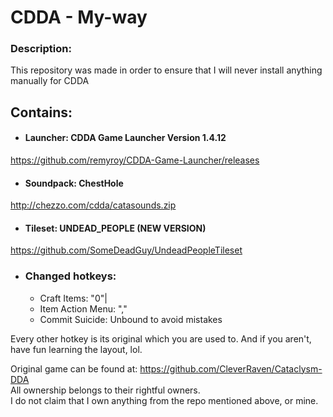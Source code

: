 # CDDA - My-way

### Description:
This repository was made in order to ensure that I will never install anything manually for CDDA </br>

## Contains:

* #### Launcher: CDDA Game Launcher Version 1.4.12
 https://github.com/remyroy/CDDA-Game-Launcher/releases </br>

* #### Soundpack: ChestHole
 http://chezzo.com/cdda/catasounds.zip </br>

* #### Tileset: UNDEAD_PEOPLE (NEW VERSION)
 https://github.com/SomeDeadGuy/UndeadPeopleTileset </br>

* ### Changed hotkeys:
  * Craft Items: "0"|
  * Item Action Menu: ","
  * Commit Suicide: Unbound to avoid mistakes

Every other hotkey is its original which you are used to.
And if you aren't, have fun learning the layout, lol.



Original game can be found at: https://github.com/CleverRaven/Cataclysm-DDA </br>
All ownership belongs to their rightful owners. </br>
I do not claim that I own anything from the repo mentioned above, or mine.
